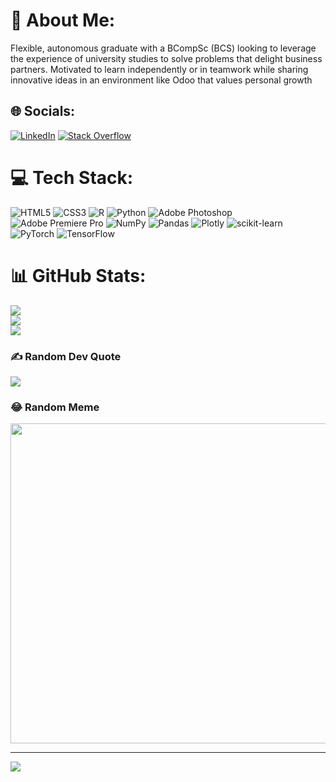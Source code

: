 # 💫 About Me:
Flexible, autonomous graduate with a BCompSc (BCS) looking to leverage the experience of university studies to solve problems that delight business partners. Motivated to learn independently or in teamwork while sharing innovative ideas in an environment like Odoo that values personal growth


## 🌐 Socials:
[![LinkedIn](https://img.shields.io/badge/LinkedIn-%230077B5.svg?logo=linkedin&logoColor=white)](https://linkedin.com/in/farhan-naufal-cs23) [![Stack Overflow](https://img.shields.io/badge/-Stackoverflow-FE7A16?logo=stack-overflow&logoColor=white)](https://stackoverflow.com/users/17271519) 

# 💻 Tech Stack:
![HTML5](https://img.shields.io/badge/html5-%23E34F26.svg?style=flat-square&logo=html5&logoColor=white) ![CSS3](https://img.shields.io/badge/css3-%231572B6.svg?style=flat-square&logo=css3&logoColor=white) ![R](https://img.shields.io/badge/r-%23276DC3.svg?style=flat-square&logo=r&logoColor=white) ![Python](https://img.shields.io/badge/python-3670A0?style=flat-square&logo=python&logoColor=ffdd54) ![Adobe Photoshop](https://img.shields.io/badge/adobephotoshop-%2331A8FF.svg?style=flat-square&logo=adobephotoshop&logoColor=white) ![Adobe Premiere Pro](https://img.shields.io/badge/Adobe%20Premiere%20Pro-9999FF.svg?style=flat-square&logo=Adobe%20Premiere%20Pro&logoColor=white) ![NumPy](https://img.shields.io/badge/numpy-%23013243.svg?style=flat-square&logo=numpy&logoColor=white) ![Pandas](https://img.shields.io/badge/pandas-%23150458.svg?style=flat-square&logo=pandas&logoColor=white) ![Plotly](https://img.shields.io/badge/Plotly-%233F4F75.svg?style=flat-square&logo=plotly&logoColor=white) ![scikit-learn](https://img.shields.io/badge/scikit--learn-%23F7931E.svg?style=flat-square&logo=scikit-learn&logoColor=white) ![PyTorch](https://img.shields.io/badge/PyTorch-%23EE4C2C.svg?style=flat-square&logo=PyTorch&logoColor=white) ![TensorFlow](https://img.shields.io/badge/TensorFlow-%23FF6F00.svg?style=flat-square&logo=TensorFlow&logoColor=white)
# 📊 GitHub Stats:
![](https://github-readme-stats.vercel.app/api?username=far-droid&theme=dark&hide_border=false&include_all_commits=true&count_private=true)<br/>
![](https://github-readme-streak-stats.herokuapp.com/?user=far-droid&theme=dark&hide_border=false)<br/>
![](https://github-readme-stats.vercel.app/api/top-langs/?username=far-droid&theme=dark&hide_border=false&include_all_commits=true&count_private=true&layout=compact)

### ✍️ Random Dev Quote
![](https://quotes-github-readme.vercel.app/api?type=horizontal&theme=tokyonight)

### 😂 Random Meme
<img src="https://api.memegen.link/images/drowning/Me_Asking_for_Help/Online_Commenter/I'm_having_that_problem_too..png?token=8c555prw12c74tn66osm" width="512px"/>

---
[![](https://visitcount.itsvg.in/api?id=far-droid&icon=5&color=6)](https://visitcount.itsvg.in)

<!-- Proudly created with GPRM ( https://gprm.itsvg.in ) -->
